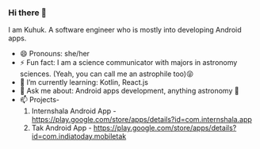 ### Hi there 👋

I am Kuhuk. A software engineer who is mostly into developing Android apps.
- 😄 Pronouns: she/her
- ⚡ Fun fact: I am a science communicator with majors in astronomy sciences. (Yeah, you can call me an astrophile too)😝
- 🌱 I’m currently learning: Kotlin, React.js
- 💬 Ask me about: Android apps development, anything astronomy 🔭
- 📫 Projects-
  1. Internshala Android App - https://play.google.com/store/apps/details?id=com.internshala.app
  2. Tak Android App - https://play.google.com/store/apps/details?id=com.indiatoday.mobiletak
<!--
**kuhuk/kuhuk** is a ✨ _special_ ✨ repository because its `README.md` (this file) appears on your GitHub profile.

Here are some ideas to get you started:

- 🔭 I’m currently working on ...
- 🌱 I’m currently learning ...
- 👯 I’m looking to collaborate on ...
- 🤔 I’m looking for help with ...
- 💬 Ask me about ...
- 📫 How to reach me: ...
- 😄 Pronouns: ...
- ⚡ Fun fact: ...
-->
